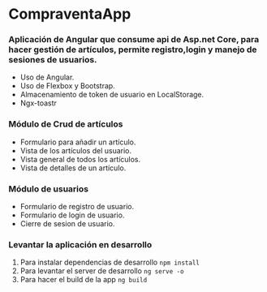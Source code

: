 # CompraventaApp

### Aplicación de Angular que consume api de Asp.net Core, para hacer gestión de artículos, permite registro,login y manejo de sesiones de usuarios.
- Uso de Angular.
- Uso de Flexbox y Bootstrap.
- Almacenamiento de token de usuario en LocalStorage.
- Ngx-toastr

### Módulo de Crud de artículos
- Formulario para añadir un artículo.
- Vista de los artículos del usuario.
- Vista general de todos los artículos.
- Vista de detalles de un artículo.

### Módulo de usuarios
- Formulario de registro de usuario.
- Formulario de login de usuario.
- Cierre de sesion de usuario.

### Levantar la aplicación en desarrollo
1. Para instalar dependencias de desarrollo ```npm install```
2. Para levantar el server de desarrollo ```ng serve -o```
3. Para hacer el build de la app ```ng build``` 

